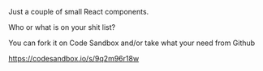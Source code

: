Just a couple of small React components. 

Who or what is on your shit list? 

You can fork it on Code Sandbox and/or take what your need from Github

https://codesandbox.io/s/9q2m96r18w